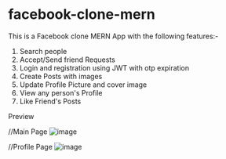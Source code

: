 # facebook-clone-mern
This is a Facebook clone MERN App with the following features:- 

1. Search people 
2. Accept/Send friend Requests 
3. Login and registration using JWT with otp expiration 
4. Create Posts with images 
5. Update Profile Picture and cover image 
6. View any person's Profile
7. Like Friend's Posts

Preview 

//Main Page
![image](https://user-images.githubusercontent.com/73217093/185748042-e7a28941-f0c9-4554-b431-773b38004883.png)

//Profile Page
![image](https://user-images.githubusercontent.com/73217093/185748064-18d8061e-7167-467b-b876-6afa4f0bdeb1.png)


